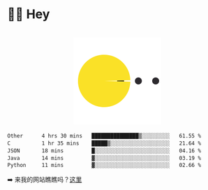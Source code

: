 
# 👋🏻 Hey
<div align="center">
	<br>
	<img src="https://raw.githubusercontent.com/Aniket965/Aniket965/master/pacman.svg?sanitize=true" width="200" height="200">
	<br>
</div>

<!--START_SECTION:waka-->

```txt
Other      4 hrs 30 mins   ███████████████▒░░░░░░░░░   61.55 %
C          1 hr 35 mins    █████▒░░░░░░░░░░░░░░░░░░░   21.64 %
JSON       18 mins         █░░░░░░░░░░░░░░░░░░░░░░░░   04.16 %
Java       14 mins         ▓░░░░░░░░░░░░░░░░░░░░░░░░   03.19 %
Python     11 mins         ▓░░░░░░░░░░░░░░░░░░░░░░░░   02.66 %
```

<!--END_SECTION:waka-->

 ➡️  来我的网站瞧瞧吗？[这里](https://www.shaolongfei.com)
